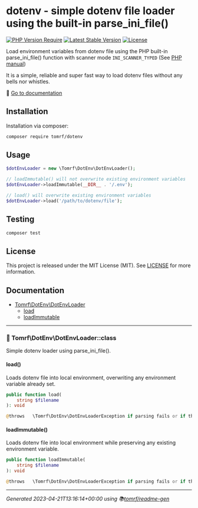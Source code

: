 # dotenv - simple dotenv file loader using the built-in parse_ini_file()

[![PHP Version Require](http://poser.pugx.org/tomrf/dotenv/require/php?style=flat-square)](https://packagist.org/packages/tomrf/dotenv) [![Latest Stable Version](http://poser.pugx.org/tomrf/dotenv/v?style=flat-square)](https://packagist.org/packages/tomrf/dotenv) [![License](http://poser.pugx.org/tomrf/dotenv/license?style=flat-square)](https://packagist.org/packages/tomrf/dotenv)

Load environment variables from dotenv file using the PHP built-in parse_ini_file() function
with scanner mode `INI_SCANNER_TYPED` (See [PHP manual](https://www.php.net/manual/en/function.parse-ini-file.php))

It is a simple, reliable and super fast way to load dotenv files without any bells nor whistles.

📔 [Go to documentation](#documentation)

## Installation
Installation via composer:

```bash
composer require tomrf/dotenv
```

## Usage
```php
$dotEnvLoader = new \Tomrf\DotEnv\DotEnvLoader();

// loadImmutable() will not overwrite existing environment variables
$dotEnvLoader->loadImmutable(__DIR__ . '/.env');

// load() will overwrite existing environment variables
$dotEnvLoader->load('/path/to/dotenv/file');
```

## Testing
```bash
composer test
```

## License
This project is released under the MIT License (MIT).
See [LICENSE](LICENSE) for more information.

## Documentation
 - [Tomrf\DotEnv\DotEnvLoader](#-tomrfdotenvdotenvloaderclass)
   - [load](#load)
   - [loadImmutable](#loadimmutable)


***

### 📂 Tomrf\DotEnv\DotEnvLoader::class

Simple dotenv loader using parse_ini_file().

#### load()

Loads dotenv file into local environment, overwriting any environment
variable already set.

```php
public function load(
    string $filename
): void

@throws   \Tomrf\DotEnv\DotEnvLoaderException if parsing fails or if the file is not found
```

#### loadImmutable()

Loads dotenv file into local environment while preserving any existing
environment variable.

```php
public function loadImmutable(
    string $filename
): void

@throws   \Tomrf\DotEnv\DotEnvLoaderException if parsing fails or if the file is not found
```



***

_Generated 2023-04-21T13:16:14+00:00 using 📚[tomrf/readme-gen](https://packagist.org/packages/tomrf/readme-gen)_
